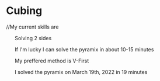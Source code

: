 # Cubing
//My current skills are
<ol> Solving 2 sides </ol>
<ol> If I'm lucky I can solve the pyramix in about 10-15 minutes </ol>
<ol> My preffered method is V-First </ol>
<ol> I solved the pyramix on March 19th, 2022 in 19 minutes </ol>
